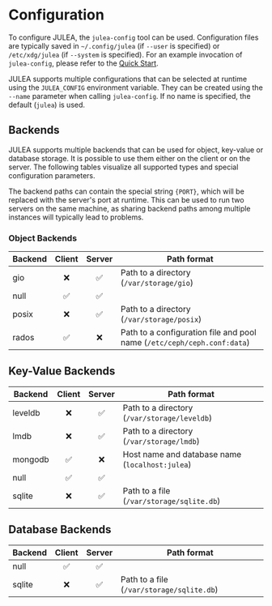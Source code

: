 # Configuration

To configure JULEA, the `julea-config` tool can be used.
Configuration files are typically saved in `~/.config/julea` (if `--user` is specified) or `/etc/xdg/julea` (if `--system` is specified).
For an example invocation of `julea-config`, please refer to the [Quick Start](../README.md#quick-start).

JULEA supports multiple configurations that can be selected at runtime using the `JULEA_CONFIG` environment variable.
They can be created using the `--name` parameter when calling `julea-config`.
If no name is specified, the default (`julea`) is used.

## Backends

JULEA supports multiple backends that can be used for object, key-value or database storage.
It is possible to use them either on the client or on the server.
The following tables visualize all supported types and special configuration parameters.

The backend paths can contain the special string `{PORT}`, which will be replaced with the server's port at runtime.
This can be used to run two servers on the same machine, as sharing backend paths among multiple instances will typically lead to problems.

### Object Backends

| Backend | Client | Server | Path format  |
|---------|:------:|:------:|--------------|
| gio     | ❌     | ✅     | Path to a directory (`/var/storage/gio`) |
| null    | ✅     | ✅     |  |
| posix   | ❌     | ✅     | Path to a directory (`/var/storage/posix`) |
| rados   | ✅     | ❌     | Path to a configuration file and pool name (`/etc/ceph/ceph.conf:data`) |

## Key-Value Backends

| Backend | Client | Server | Path format  |
|---------|:------:|:------:|--------------|
| leveldb | ❌     | ✅     | Path to a directory (`/var/storage/leveldb`) |
| lmdb    | ❌     | ✅     | Path to a directory (`/var/storage/lmdb`) |
| mongodb | ✅     | ❌     | Host name and database name (`localhost:julea`) |
| null    | ✅     | ✅     |  |
| sqlite  | ❌     | ✅     | Path to a file (`/var/storage/sqlite.db`) |

## Database Backends

| Backend | Client | Server | Path format  |
|---------|:------:|:------:|--------------|
| null    | ✅     | ✅     |  |
| sqlite  | ❌     | ✅     | Path to a file (`/var/storage/sqlite.db`) |
